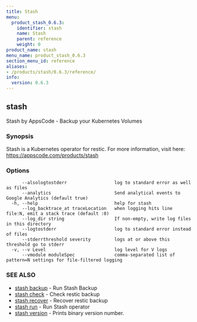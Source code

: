 ```yaml
---
title: Stash
menu:
  product_stash_0.6.3:
    identifier: stash
    name: Stash
    parent: reference
    weight: 0
product_name: stash
menu_name: product_stash_0.6.3
section_menu_id: reference
aliases:
- /products/stash/0.6.3/reference/
info:
  version: 0.6.3
---
```


## stash

Stash by AppsCode - Backup your Kubernetes Volumes

### Synopsis

Stash is a Kubernetes operator for restic. For more information, visit here: https://appscode.com/products/stash

### Options

```
      --alsologtostderr                  log to standard error as well as files
      --analytics                        Send analytical events to Google Analytics (default true)
  -h, --help                             help for stash
      --log_backtrace_at traceLocation   when logging hits line file:N, emit a stack trace (default :0)
      --log_dir string                   If non-empty, write log files in this directory
      --logtostderr                      log to standard error instead of files
      --stderrthreshold severity         logs at or above this threshold go to stderr
  -v, --v Level                          log level for V logs
      --vmodule moduleSpec               comma-separated list of pattern=N settings for file-filtered logging
```

### SEE ALSO

* [stash backup](/products/stash/0.6.3/reference/stash_backup)	 - Run Stash Backup
* [stash check](/products/stash/0.6.3/reference/stash_check)	 - Check restic backup
* [stash recover](/products/stash/0.6.3/reference/stash_recover)	 - Recover restic backup
* [stash run](/products/stash/0.6.3/reference/stash_run)	 - Run Stash operator
* [stash version](/products/stash/0.6.3/reference/stash_version)	 - Prints binary version number.

